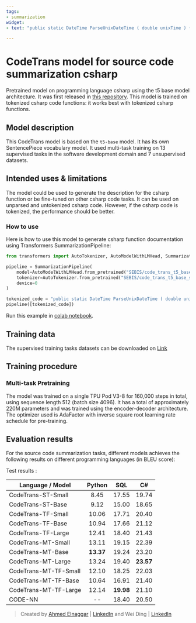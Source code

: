 ```yaml
---
tags:
- summarization
widget:
- text: "public static DateTime ParseUnixDateTime ( double unixTime ) { var dt = new DateTime ( CODE_INTEGER , CODE_INTEGER , CODE_INTEGER , CODE_INTEGER , CODE_INTEGER , CODE_INTEGER , CODE_INTEGER , System . DateTimeKind . Utc ) ; dt = dt . AddSeconds ( unixTimeStamp ) . ToLocalTime ( ) ; return dt ; }"

---
```




# CodeTrans model for source code summarization csharp
Pretrained model on programming language csharp using the t5 base model architecture. It was first released in
[this repository](https://github.com/agemagician/CodeTrans). This model is trained on tokenized csharp code functions: it works best with tokenized csharp functions.


## Model description

This CodeTrans model is based on the `t5-base` model. It has its own SentencePiece vocabulary model. It used multi-task training on 13 supervised tasks in the software development domain and 7 unsupervised datasets.


## Intended uses & limitations

The model could be used to generate the description for the csharp function or be fine-tuned on other csharp code tasks. It can be used on unparsed and untokenized csharp code. However, if the csharp code is tokenized, the performance should be better.

### How to use

Here is how to use this model to generate csharp function documentation using Transformers SummarizationPipeline:

```python
from transformers import AutoTokenizer, AutoModelWithLMHead, SummarizationPipeline

pipeline = SummarizationPipeline(
    model=AutoModelWithLMHead.from_pretrained("SEBIS/code_trans_t5_base_source_code_summarization_csharp_multitask"),
    tokenizer=AutoTokenizer.from_pretrained("SEBIS/code_trans_t5_base_source_code_summarization_csharp_multitask", skip_special_tokens=True),
    device=0
)

tokenized_code = "public static DateTime ParseUnixDateTime ( double unixTime ) { var dt = new DateTime ( CODE_INTEGER , CODE_INTEGER , CODE_INTEGER , CODE_INTEGER , CODE_INTEGER , CODE_INTEGER , CODE_INTEGER , System . DateTimeKind . Utc ) ; dt = dt . AddSeconds ( unixTimeStamp ) . ToLocalTime ( ) ; return dt ; }"
pipeline([tokenized_code])
```
Run this example in [colab notebook](https://github.com/agemagician/CodeTrans/blob/main/prediction/multitask/pre-training/source%20code%20summarization/csharp/base_model.ipynb).
## Training data

The supervised training tasks datasets can be downloaded on [Link](https://www.dropbox.com/sh/488bq2of10r4wvw/AACs5CGIQuwtsD7j_Ls_JAORa/finetuning_dataset?dl=0&subfolder_nav_tracking=1)


## Training procedure

### Multi-task Pretraining

The model was trained on a single TPU Pod V3-8 for 160,000 steps in total, using sequence length 512 (batch size 4096).
It has a total of approximately 220M parameters and was trained using the encoder-decoder architecture.
The optimizer used is AdaFactor with inverse square root learning rate schedule for pre-training.


## Evaluation results

For the source code summarization tasks, different models achieves the following results on different programming languages (in BLEU score):

Test results :

|   Language / Model   |     Python     |       SQL      |       C#       |
| -------------------- | :------------: | :------------: | :------------: |
|   CodeTrans-ST-Small    |      8.45      |     17.55      |     19.74      |
|   CodeTrans-ST-Base     |      9.12      |     15.00      |     18.65      | 
|   CodeTrans-TF-Small    |     10.06      |     17.71      |     20.40      |
|   CodeTrans-TF-Base     |     10.94      |     17.66      |     21.12      |
|   CodeTrans-TF-Large    |     12.41      |     18.40      |     21.43      |
|   CodeTrans-MT-Small    |     13.11      |     19.15      |     22.39      |
|   CodeTrans-MT-Base     |   **13.37**    |     19.24      |     23.20      |
|   CodeTrans-MT-Large    |     13.24      |     19.40      |   **23.57**    |
|   CodeTrans-MT-TF-Small |     12.10      |     18.25      |     22.03      |
|   CodeTrans-MT-TF-Base  |     10.64      |     16.91      |     21.40      |
|   CodeTrans-MT-TF-Large |     12.14      |   **19.98**    |     21.10      |
|   CODE-NN   |       --       |     18.40      |     20.50      |


> Created by [Ahmed Elnaggar](https://twitter.com/Elnaggar_AI) | [LinkedIn](https://www.linkedin.com/in/prof-ahmed-elnaggar/) and Wei Ding | [LinkedIn](https://www.linkedin.com/in/wei-ding-92561270/)


